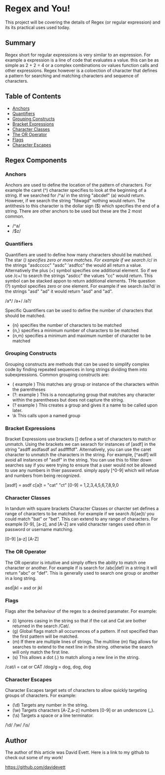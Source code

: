 # Regex and You!

This project will be covering the details of Regex (or regular expression) and its its practical uses used today. 

## Summary

Regex short for regular expressions is very similar to an expression. For example a expression is a line of code that evaluates a value. this can be as simple as 2 + 2 = 4 or a complex combinations ov values function calls and other expressions. Regex however is a coloection of character that defines a pattern for searching and matching characters and sequence of characters.

## Table of Contents

- [Anchors](#anchors)
- [Quantifiers](#quantifiers)
- [Grouping Constructs](#grouping-constructs)
- [Bracket Expressions](#bracket-expressions)
- [Character Classes](#character-classes)
- [The OR Operator](#the-or-operator)
- [Flags](#flags)
- [Character Escapes](#character-escapes)

## Regex Components

### Anchors

Anchors are used to define the location of the pattern of characters. For example the caret (^) character specifies to look at the beginning of a string. If we searched for /^a/ in the string "abcdef" (a) would return. However, if we search the string "fdwagd" nothing would return. The antithesis to this character is the dollar sign ($) which specifies the end of a string. There are other anchors to be used but these are the 2 most common.

- /^a/ 
- /$z/

### Quantifiers

Quantifiers are used to define how many characters should be matched. The star (*) specifies zero or more matches. For example if we search /c*/ in the strings "asdccccc" "asdc" 'asdfcc" the would all return a value. Alternatively the plus (+) symbol specifies one additional element. So if we use /c+/ to search the strings "asdcc" the values "cc" would return. This symbol can be stacked appon to return additional elements. THe question (?) symbol specifies zero or one element. For example if we search /as?d/ in the strings "asd" "ad" it would return "asd" and "ad".

/a*/
/a+/
/a?/

Specific Quantifiers can be used to define the number of characters that should be matched.

- {n} specifies the number of characters to be matched
- {n,} specifies a minimum number of characters to be matched
- {n,m} specifies a minimum and maximum number of character to be matched


### Grouping Constructs

Grouping constructs are methods that can be used to simplify complex code by finding repeated sequences in long strings dividing them into subexpressions. Common grouping constructs are:

- ( example ) This matches any group or instance of the characters within the parentheses 
- (?: example ) This is a noncapturing group that matches any character within the parentheses but does not capture the string.
- (?<name> example ) This creates a group and gives it a name to be called upon later.
- \k<name> This calls upon a named group

### Bracket Expressions

Bracket Expressions use brackets [] define a set of characters to match or unmatch. Using the brackets we can searach for instances of [asdf] in the string "asdff asdfasdf asf asdffffdf". Alternatively, you can use the caret character to unmatch the characters in the string. For example, [^asdf] will avoid all instances of "asdf" in the string. You can use this to filter down searches say if you were trying to ensure that a user would not be allowed to use any numbers in thier password. simply apply [^0-9] which will refuse and numbers from being recognized.

[asdf] = asdf
c[a]t = "cat" "ct"
[0-9] = 1,2,3,4,5,6,7,8,9,0

### Character Classes

In tandum with square brackets Character Classes or charcter set defines a range of characters to be matched. For example if we search /b[ae]t/ you could match "bat" or "bet". This can extend to any range of characters. For example [0-9], [a-z], and [A-Z] are valid character ranges used often in password or username matching.

[0-9]
[a-z]
[A-Z]

### The OR Operator

The OR operator is intuitive and simply offers the ability to match one character or another. For example if is search for /abc|def/
in a string it will return "abc" or "def". This is generally used to search one group or another in a long string.

asd|jkl = asd or jkl

### Flags

Flags alter the behaviour of the regex to a desired paramater. For example:

- (i) Ignores casing in the string so that if the cat and Cat are bother returned in the search /Cat/.
- (g) Global flags match all occurrences of a pattern. If not specified than the first pattern will be matched.
- (m) If there are multiple lines of strings. The multiline (m) flag allows for searches to extend to the next line in the string. otherwise the search will only match the first line.
- (s) This allows a dot (.) to match allong a new line in the string.

/cat/i = cat or CAT
/dog/g = dog, dog, dog

### Character Escapes

Character Escapes target sets of characters to allow quickly targeting groups of characters. For example:

- (\d) Targets any number in the string.
- (\w) Targets characters [A-Z,a-z] numbers [0-9] or an underscore (_).
- (\s) Targets a space or a line terminator.

/\d/ 
/\w/
/\s/

## Author

The author of this article was David Evett. Here is a link to my github to check out some of my work!

https://github.com/davidevett
